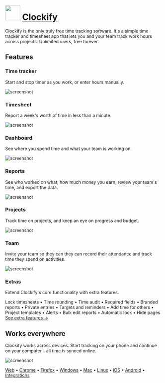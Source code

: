 ﻿# <img src="https://cdn.jsdelivr.net/gh/chtof/chocolatey-packages/automatic/clockify/clockify.png" width="48" height="48"/> [Clockify](https://chocolatey.org/packages/clockify)

Clockify is the only truly free time tracking software. It's a simple time tracker and timesheet app that lets you and your team track work hours across projects. Unlimited users, free forever.
## Features
### Time tracker
Start and stop timer as you work, or enter hours manually.

![screenshot](https://cdn.jsdelivr.net/gh/chtof/chocolatey-packages/automatic/clockify/screenshot1.png)

### Timesheet
Report a week's worth of time in less than a minute.

![screenshot](https://cdn.jsdelivr.net/gh/chtof/chocolatey-packages/automatic/clockify/screenshot2.png)

### Dashboard
See where you spend time and what your team is working on.

![screenshot](https://cdn.jsdelivr.net/gh/chtof/chocolatey-packages/automatic/clockify/screenshot3.png)

### Reports
See who worked on what, how much money you earn, review your team's time, and export the data.

![screenshot](https://cdn.jsdelivr.net/gh/chtof/chocolatey-packages/automatic/clockify/screenshot4.png)

### Projects
Track time on projects, and keep an eye on progress and budget.

![screenshot](https://cdn.jsdelivr.net/gh/chtof/chocolatey-packages/automatic/clockify/screenshot5.png)

### Team
Invite your team so they can they can record their attendance and track time they spend on activities.

![screenshot](https://cdn.jsdelivr.net/gh/chtof/chocolatey-packages/automatic/clockify/screenshot6.png)

### Extras
Extend Clockify's core functionality with extra features.

Lock timesheets • Time rounding • Time audit • Required fields • Branded reports • Private entries • Targets and reminders • Add time for others • Project templates • Alerts • Bulk edit reports • Automatic lock • Hide pages
[See extra features →](https://clockify.me/extra-features)

## Works everywhere
Clockify works across devices. Start tracking on your phone and continue on your computer - all time is synced online.

![screenshot](https://cdn.jsdelivr.net/gh/chtof/chocolatey-packages/automatic/clockify/screenshot7.png)

[Web](https://clockify.me/login) • [Chrome](https://clockify.me/chrome-time-tracking) • [Firefox](https://clockify.me/firefox-time-tracking) • [Windows](https://clockify.me/windows-time-tracking) • [Mac](https://clockify.me/mac-time-tracking) • [Linux](https://clockify.me/linux-time-tracking) • [iOS](https://clockify.me/iphone-time-tracking) • [Android](https://clockify.me/android-time-tracking) • [Integrations](https://clockify.me/integrations)